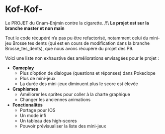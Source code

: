 # Kof-Kof-

Le PROJET du Cnam-Enjmin contre la cigarette.
/!\ **Le projet est sur la branche master et non main**

Tout le code récupéré n’a pas pu être refactorisé, notamment celui du mini-jeu Brosse tes dents (qui est en cours de modification dans la branche Brosse_tes_dents), que nous avons récupéré du projet des P9.

Voici une liste non exhaustive des améliorations envisagées pour le projet :
- **Gameplay**
  - Plus d’option de dialogue (questions et réponses) dans Pokeclope
  - Plus de mini-jeux
  - La durée des mini-jeux diminuent plus le score est élevée
- **Graphismes**
  - Améliorer les sprites pour coller à la charte graphique
  - Changer les anciennes animations
- **Fonctionalités**
  - Portage pour IOS
  - Un mode infi
  - Un tableau des high-scores
  - Pouvoir prévisualiser la liste des mini-jeux
